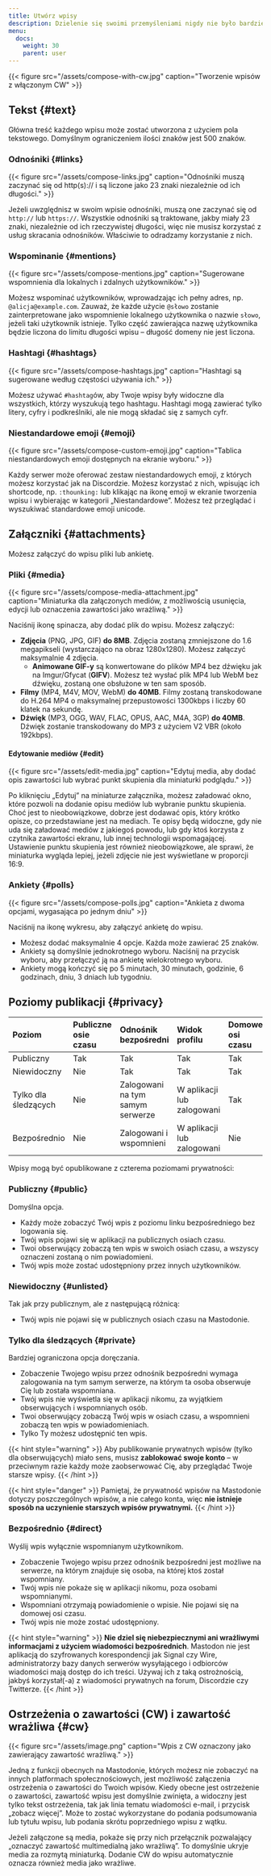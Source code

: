 ```yaml
---
title: Utwórz wpisy
description: Dzielenie się swoimi przemyśleniami nigdy nie było bardziej wygodne.
menu:
  docs:
    weight: 30
    parent: user
---
```


{{< figure src="/assets/compose-with-cw.jpg" caption="Tworzenie wpisów z włączonym CW" >}}

## Tekst {#text}

Główna treść każdego wpisu może zostać utworzona z użyciem pola tekstowego. Domyślnym ograniczeniem ilości znaków jest 500 znaków.

### Odnośniki {#links}

{{< figure src="/assets/compose-links.jpg" caption="Odnośniki muszą zaczynać się od http\(s\):// i są liczone jako 23 znaki niezależnie od ich długości." >}}

Jeżeli uwzględnisz w swoim wpisie odnośniki, muszą one zaczynać się od `http://` lub `https://`. Wszystkie odnośniki są traktowane, jakby miały 23 znaki, niezależnie od ich rzeczywistej długości, więc nie musisz korzystać z usług skracania odnośników. Właściwie to odradzamy korzystanie z nich.

### Wspominanie {#mentions}

{{< figure src="/assets/compose-mentions.jpg" caption="Sugerowane wspomnienia dla lokalnych i zdalnych użytkowników." >}}

Możesz wspominać użytkowników, wprowadzając ich pełny adres, np. `@alicja@example.com`. Zauważ, że każde użycie `@słowo` zostanie zainterpretowane jako wspomnienie lokalnego użytkownika o nazwie `słowo`, jeżeli taki użytkownik istnieje. Tylko część zawierająca nazwę użytkownika będzie liczona do limitu długości wpisu – długość domeny nie jest liczona.

### Hashtagi {#hashtags}

{{< figure src="/assets/compose-hashtags.jpg" caption="Hashtagi są sugerowane według częstości używania ich." >}}

Możesz używać `#hashtag`ów, aby Twoje wpisy były widoczne dla wszystkich, którzy wyszukują tego hashtagu. Hashtagi mogą zawierać tylko litery, cyfry i podkreślniki, ale nie mogą składać się z samych cyfr.

### Niestandardowe emoji {#emoji}

{{< figure src="/assets/compose-custom-emoji.jpg" caption="Tablica niestandardowych emoji dostępnych na ekranie wyboru." >}}

Każdy serwer może oferować zestaw niestandardowych emoji, z których możesz korzystać jak na Discordzie. Możesz korzystać z nich, wpisując ich shortcode, np. `:thounking:` lub klikając na ikonę emoji w ekranie tworzenia wpisu i wybierając w kategorii „Niestandardowe”. Możesz też przeglądać i wyszukiwać standardowe emoji unicode.

## Załączniki {#attachments}

Możesz załączyć do wpisu pliki lub ankietę.

### Pliki {#media}

{{< figure src="/assets/compose-media-attachment.jpg" caption="Miniaturka dla załączonych mediów, z możliwością usunięcia, edycji lub oznaczenia zawartości jako wrażliwą." >}}

Naciśnij ikonę spinacza, aby dodać plik do wpisu. Możesz załączyć:

* **Zdjęcia** \(PNG, JPG, GIF\) **do 8MB**. Zdjęcia zostaną zmniejszone do 1.6 megapikseli \(wystarczająco na obraz 1280x1280\). Możesz załączyć maksymalnie 4 zdjęcia.
  * **Animowane GIF-y** są konwertowane do plików MP4 bez dźwięku jak na Imgur/Gfycat \(**GIFV**\). Możesz też wysłać plik MP4 lub WebM bez dźwięku, zostaną one obsłużone w ten sam sposób.
* **Filmy** \(MP4, M4V, MOV, WebM\) **do 40MB**. Filmy zostaną transkodowane do H.264 MP4 o maksymalnej przepustowości 1300kbps i liczby 60 klatek na sekundę.
* **Dźwięk** \(MP3, OGG, WAV, FLAC, OPUS, AAC, M4A, 3GP\) **do 40MB**. Dźwięk zostanie transkodowany do MP3 z użyciem V2 VBR \(około 192kbps\).

#### Edytowanie mediów {#edit}

{{< figure src="/assets/edit-media.jpg" caption="Edytuj media, aby dodać opis zawartości lub wybrać punkt skupienia dla miniaturki podglądu." >}}

Po kliknięciu „Edytuj” na miniaturze załącznika, możesz załadować okno, które pozwoli na dodanie opisu mediów lub wybranie punktu skupienia. Choć jest to nieobowiązkowe, dobrze jest dodawać opis, który krótko opisze, co przedstawiane jest na mediach. Te opisy będą widoczne, gdy nie uda się załadować mediów z jakiegoś powodu, lub gdy ktoś korzysta z czytnika zawartości ekranu, lub innej technologii wspomagającej. Ustawienie punktu skupienia jest również nieobowiązkowe, ale sprawi, że miniaturka wygląda lepiej, jeżeli zdjęcie nie jest wyświetlane w proporcji 16:9.

### Ankiety {#polls}

{{< figure src="/assets/compose-polls.jpg" caption="Ankieta z dwoma opcjami, wygasająca po jednym dniu" >}}

Naciśnij na ikonę wykresu, aby załączyć ankietę do wpisu.

* Możesz dodać maksymalnie 4 opcje. Każda może zawierać 25 znaków.
* Ankiety są domyślnie jednokrotnego wyboru. Naciśnij na przycisk wyboru, aby przełączyć ją na ankietę wielokrotnego wyboru.
* Ankiety mogą kończyć się po 5 minutach, 30 minutach, godzinie, 6 godzinach, dniu, 3 dniach lub tygodniu.

## Poziomy publikacji {#privacy}

| Poziom | Publiczne osie czasu | Odnośnik bezpośredni | Widok profilu | Domowe osi czasu |
| :--- | :--- | :--- | :--- | :--- |
| Publiczny | Tak | Tak | Tak | Tak |
| Niewidoczny | Nie | Tak | Tak | Tak |
| Tylko dla śledzących | Nie | Zalogowani na tym samym serwerze | W aplikacji lub zalogowani | Tak |
| Bezpośrednio | Nie | Zalogowani i wspomnieni | W aplikacji lub zalogowani | Nie |

Wpisy mogą być opublikowane z czterema poziomami prywatności:

### Publiczny {#public}

Domyślna opcja.

* Każdy może zobaczyć Twój wpis z poziomu linku bezpośredniego bez logowania się.
* Twój wpis pojawi się w aplikacji na publicznych osiach czasu.
* Twoi obserwujący zobaczą ten wpis w swoich osiach czasu, a wszyscy oznaczeni zostaną o nim powiadomieni.
* Twój wpis może zostać udostępniony przez innych użytkowników.

### Niewidoczny {#unlisted}

Tak jak przy publicznym, ale z następującą różnicą:

* Twój wpis nie pojawi się w publicznych osiach czasu na Mastodonie.

### Tylko dla śledzących {#private}

Bardziej ograniczona opcja doręczania.

* Zobaczenie Twojego wpisu przez odnośnik bezpośredni wymaga zalogowania na tym samym serwerze, na którym ta osoba obserwuje Cię lub została wspomniana.
* Twój wpis nie wyświetla się w aplikacji nikomu, za wyjątkiem obserwujących i wspomnianych osób.
* Twoi obserwujący zobaczą Twój wpis w osiach czasu, a wspomnieni zobaczą ten wpis w powiadomieniach.
* Tylko Ty możesz udostępnić ten wpis.

{{< hint style="warning" >}}
Aby publikowanie prywatnych wpisów \(tylko dla obserwujących\) miało sens, musisz **zablokować swoje konto** – w przeciwnym razie każdy może zaobserwować Cię, aby przeglądać Twoje starsze wpisy.
{{< /hint >}}

{{< hint style="danger" >}}
Pamiętaj, że prywatność wpisów na Mastodonie dotyczy poszczególnych wpisów, a nie całego konta, więc **nie istnieje sposób na uczynienie starszych wpisów prywatnymi.**
{{< /hint >}}

### Bezpośrednio {#direct}

Wyślij wpis wyłącznie wspomnianym użytkownikom.

* Zobaczenie Twojego wpisu przez odnośnik bezpośredni jest możliwe na serwerze, na którym znajduje się osoba, na której ktoś został wspomniany.
* Twój wpis nie pokaże się w aplikacji nikomu, poza osobami wspomnianymi.
* Wspomniani otrzymają powiadomienie o wpisie. Nie pojawi się na domowej osi czasu.
* Twój wpis nie może zostać udostępniony.

{{< hint style="warning" >}}
**Nie dziel się niebezpiecznymi ani wrażliwymi informacjami z użyciem wiadomości bezpośrednich**. Mastodon nie jest aplikacją do szyfrowanych korespondencji jak Signal czy Wire, administratorzy bazy danych serwerów wysyłającego i odbiorców wiadomości mają dostęp do ich treści. Używaj ich z taką ostrożnością, jakbyś korzystał(-a) z wiadomości prywatnych na forum, Discordzie czy Twitterze.
{{< /hint >}}

## Ostrzeżenia o zawartości (CW) i zawartość wrażliwa {#cw}

{{< figure src="/assets/image.png" caption="Wpis z CW oznaczony jako zawierający zawartość wrażliwą." >}}

Jedną z funkcji obecnych na Mastodonie, których możesz nie zobaczyć na innych platformach społecznościowych, jest możliwość załączenia ostrzeżenia o zawartości do Twoich wpisów. Kiedy obecne jest ostrzeżenie o zawartości, zawartość wpisu jest domyślnie zwinięta, a widoczny jest tylko tekst ostrzeżenia, tak jak linia tematu wiadomości e-mail, i przycisk „zobacz więcej”. Może to zostać wykorzystane do podania podsumowania lub tytułu wpisu, lub podania skrótu poprzedniego wpisu z wątku.

Jeżeli załączone są media, pokaże się przy nich przełącznik pozwalający „oznaczyć zawartość multimedialną jako wrażliwą”. To domyślnie ukryje media za rozmytą miniaturką. Dodanie CW do wpisu automatycznie oznacza również media jako wrażliwe.

